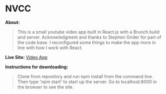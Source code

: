 # NVCC


**About:**
>This is a small youtube video app built in React.js with a Brunch build and server. Acknowledgment and thanks to Stephen Grider for part of the code base. I reconfigured some things to make the app more in line with how I work with React.

**Live Site:**
[Video App](https://madeleinehuishvideoapp.herokuapp.com/)

**Instructions for downloading:**

> Clone from repository and run npm install from the command line. Then type 'npm start' to start up the server. Go to localhost:8000 in the browser to see the site.
